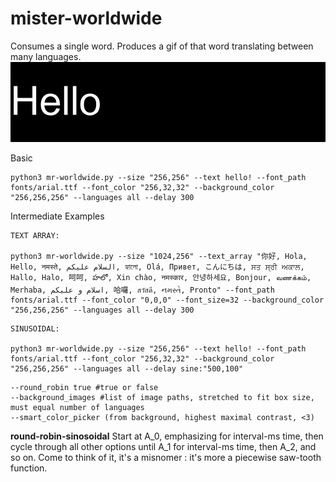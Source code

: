 # mister-worldwide
Consumes a single word. Produces a gif of that word translating between many languages.
![Hello, Mr. Worldwide!](/simple_output.gif)

Basic 

```
python3 mr-worldwide.py --size "256,256" --text hello! --font_path fonts/arial.ttf --font_color "256,32,32" --background_color "256,256,256" --languages all --delay 300
```

Intermediate Examples
```
TEXT ARRAY:

python3 mr-worldwide.py --size "1024,256" --text_array "你好, Hola, Hello, नमस्ते, السلام عليكم, হ্যালো, Olá, Привет, こんにちは, ਸਤ ਸ੍ਰੀ ਅਕਾਲ, Hallo, Halo, 呵呵, హలో, Xin chào, नमस्कार, 안녕하세요, Bonjour, வணக்கம், Merhaba, اسلام و علیکم, 哈囉, สวัสดี, નમસ્તે, Pronto" --font_path fonts/arial.ttf --font_color "0,0,0" --font_size=32 --background_color "256,256,256" --languages all --delay 300
```

```
SINUSOIDAL:

python3 mr-worldwide.py --size "256,256" --text hello! --font_path fonts/arial.ttf --font_color "256,32,32" --background_color "256,256,256" --languages all --delay sine:"500,100" 

```




``` TODO
--round_robin true #true or false
--background_images #list of image paths, stretched to fit box size, must equal number of languages
--smart_color_picker (from background, highest maximal contrast, <3)
```

**round-robin-sinosoidal**
Start at A_0, emphasizing for interval-ms time, then cycle through all other options until A_1 for interval-ms time, then A_2, and so on.
Come to think of it, it's a misnomer : it's more a piecewise saw-tooth function.

